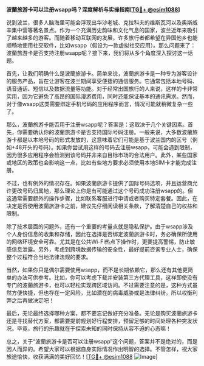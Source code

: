 **波蘭旅游卡可以注册wsapp吗？深度解析与实操指南[[TG💪+ @esim1088](https://t.me/s/esim1088)]**

说到波兰，很多人脑海里可能会浮现出华沙老城、克拉科夫的维斯瓦河以及奥斯威辛集中营等著名景点。作为一个充满历史韵味和文化气息的国家，波兰近年来吸引了越来越多的游客。而随着移动互联网的发展，许多旅行者都希望在异国他乡也能顺畅地使用社交软件，比如wsapp（假设为一款虚拟社交应用）。那么问题来了：波蘭旅游卡是否支持注册wsapp呢？接下来，我们将从多个角度深入探讨这一话题。

首先，让我们明确什么是波蘭旅游卡。简单来说，波蘭旅游卡是一种专为游客设计的服务产品，旨在让游客在波兰期间享受便捷的通信服务。它通常包括本地号码、语音通话、短信以及数据流量等功能。对于经常出国旅行的人来说，这样的卡非常实用，因为它避免了高昂的国际漫游费用，同时还能保证基本的通讯需求。然而，对于像wsapp这类需要绑定手机号码的应用程序而言，情况可能就稍微复杂一些了。

那么，波蘭旅游卡能否用于注册wsapp呢？答案是：这取决于几个关键因素。首先，你需要确认你的波蘭旅游卡是否支持国际号码注册。一般来说，大多数波蘭旅游卡都是以本地号码的形式发放的，这意味着它们可能是基于波兰国内的区号（例如+48开头的号码）。如果你尝试用这样的号码去注册wsapp，可能会遇到限制，因为很多应用程序会检测到该号码并非来自目标市场的合法用户。此外，某些国家或地区的政策也会影响这一点，比如有些地方要求必须使用本地SIM卡才能完成注册。

不过，也有例外的情况存在。如果波蘭旅游卡提供了国际号码选项，并且运营商允许更改号码归属地，那么理论上你是有可能通过这个号码成功注册wsapp的。但这通常需要额外的操作步骤，比如联系客服进行申请或者购买特定套餐。因此，在决定是否使用波蘭旅游卡之前，建议先仔细阅读相关条款，了解清楚自己的权益和限制。

除了技术层面的问题外，还有一个重要的考量点就是隐私保护。由于wsapp涉及个人身份信息的收集和存储，因此在选择是否绑定波蘭旅游卡时，务必确保所使用的网络环境安全可靠。尤其是在公共Wi-Fi热点下操作时，更要提高警惕，防止敏感信息泄露。另外，考虑到跨境数据传输的安全性，最好提前咨询专业人士，确保整个过程符合当地法律法规的要求。

当然，如果你只是偶尔需要使用wsapp，而不是长期依赖它，那么还有其他更简单的办法可供参考。比如，你可以考虑下载并安装第三方代理工具，这样即使没有专门的波蘭旅游卡，也可以轻松实现跨区域访问。不过需要注意的是，这种方式虽然方便快捷，但也存在一定风险，比如潜在的病毒威胁或是法律纠纷。所以权衡利弊之后再做决定吧！

最后，无论最终选择哪种方案，都不要忘记做好充分准备。无论是购买波蘭旅游卡还是寻找替代方案，都需要提前规划好行程安排，预留足够的时间处理各种突发状况。毕竟，旅行的乐趣就在于探索未知的同时保持从容不迫的心态嘛！

总之，关于“波蘭旅游卡是否可以注册wsapp”这个问题，答案并不是绝对的，而是因人而异的。希望大家可以根据自身实际情况作出明智的选择。不管怎样，祝大家旅途愉快，收获满满的美好回忆！[[TG💪+ @esim1088](https://t.me/s/esim1088) ![Image](https://i.postimg.cc/4NQfJmqS/Snipaste-2025-05-13-00-14-12.png)]